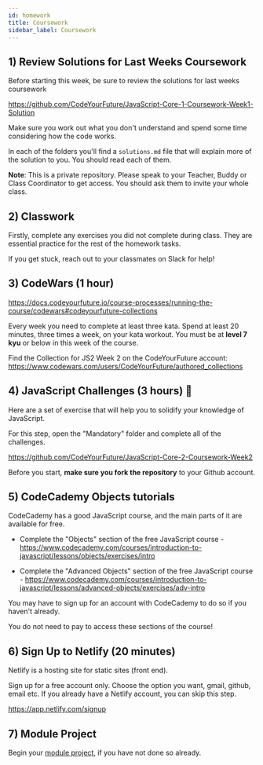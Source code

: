 ```yaml
---
id: homework
title: Coursework
sidebar_label: Coursework
---
```


## 1) Review Solutions for Last Weeks Coursework

Before starting this week, be sure to review the solutions for last weeks coursework

https://github.com/CodeYourFuture/JavaScript-Core-1-Coursework-Week1-Solution

Make sure you work out what you don't understand and spend some time considering how the code works.

In each of the folders you'll find a `solutions.md` file that will explain more of the solution to you. You should read each of them.

**Note**: This is a private repository. Please speak to your Teacher, Buddy or Class Coordinator to get access. You should ask them to invite your whole class.

## 2) Classwork

Firstly, complete any exercises you did not complete during class. They are essential practice for the rest of the homework tasks.

If you get stuck, reach out to your classmates on Slack for help!

## 3) CodeWars (1 hour)

https://docs.codeyourfuture.io/course-processes/running-the-course/codewars#codeyourfuture-collections

Every week you need to complete at least three kata. Spend at least 20 minutes, three times a week, on your kata workout. You must be at **level 7 kyu** or below in this week of the course.

Find the Collection for JS2 Week 2 on the CodeYourFuture account: https://www.codewars.com/users/CodeYourFuture/authored_collections

## 4) JavaScript Challenges (3 hours) 🔑

Here are a set of exercise that will help you to solidify your knowledge of JavaScript.

For this step, open the "Mandatory" folder and complete all of the challenges.

https://github.com/CodeYourFuture/JavaScript-Core-2-Coursework-Week2

Before you start, **make sure you fork the repository** to your Github account.

## 5) CodeCademy Objects tutorials

CodeCademy has a good JavaScript course, and the main parts of it are available for free.

- Complete the "Objects" section of the free JavaScript course - https://www.codecademy.com/courses/introduction-to-javascript/lessons/objects/exercises/intro

- Complete the "Advanced Objects" section of the free JavaScript course - https://www.codecademy.com/courses/introduction-to-javascript/lessons/advanced-objects/exercises/adv-intro

You may have to sign up for an account with CodeCademy to do so if you haven't already.

You do not need to pay to access these sections of the course!

## 6) Sign Up to Netlify (20 minutes)

Netlify is a hosting site for static sites (front end).

Sign up for a free account only. Choose the option you want, gmail, github, email etc. If you already have a Netlify account, you can skip this step.

https://app.netlify.com/signup

## 7) Module Project

Begin your [module project](../module-project), if you have not done so already.
